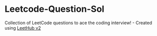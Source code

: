 # Leetcode-Question-Sol
Collection of LeetCode questions to ace the coding interview! - Created using [LeetHub v2](https://github.com/arunbhardwaj/LeetHub-2.0)
